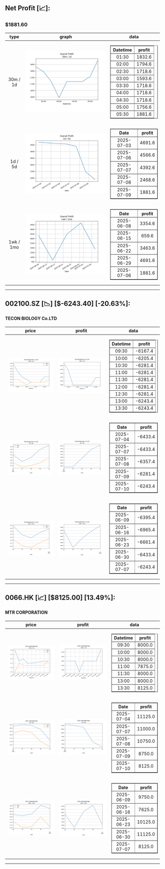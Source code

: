 ## Net Profit [📈]:
### $1881.60
|type|graph|data|
|:---:|:---:|:---:|
|30m / 1d|![net_profit](image/overall_30m-1d.png)|<table border="1" class="dataframe"> <thead> <tr style="text-align: center;"> <th>Datetime</th> <th>profit</th> </tr> </thead> <tbody> <tr> <td>01:30</td> <td>1832.6</td> </tr> <tr> <td>02:00</td> <td>1794.6</td> </tr> <tr> <td>02:30</td> <td>1718.6</td> </tr> <tr> <td>03:00</td> <td>1593.6</td> </tr> <tr> <td>03:30</td> <td>1718.6</td> </tr> <tr> <td>04:00</td> <td>1718.6</td> </tr> <tr> <td>04:30</td> <td>1718.6</td> </tr> <tr> <td>05:00</td> <td>1756.6</td> </tr> <tr> <td>05:30</td> <td>1881.6</td> </tr> </tbody></table>|
|1d / 5d|![net_profit](image/overall_1d-5d.png)|<table border="1" class="dataframe"> <thead> <tr style="text-align: center;"> <th>Date</th> <th>profit</th> </tr> </thead> <tbody> <tr> <td>2025-07-03</td> <td>4691.6</td> </tr> <tr> <td>2025-07-06</td> <td>4566.6</td> </tr> <tr> <td>2025-07-07</td> <td>4392.6</td> </tr> <tr> <td>2025-07-08</td> <td>2468.6</td> </tr> <tr> <td>2025-07-09</td> <td>1881.6</td> </tr> </tbody></table>|
|1wk / 1mo|![net_profit](image/overall_1wk-1mo.png)|<table border="1" class="dataframe"> <thead> <tr style="text-align: center;"> <th>Date</th> <th>profit</th> </tr> </thead> <tbody> <tr> <td>2025-06-08</td> <td>3354.6</td> </tr> <tr> <td>2025-06-15</td> <td>659.6</td> </tr> <tr> <td>2025-06-22</td> <td>3463.6</td> </tr> <tr> <td>2025-06-29</td> <td>4691.6</td> </tr> <tr> <td>2025-07-06</td> <td>1881.6</td> </tr> </tbody></table>|
---
## 002100.SZ [📉] [$-6243.40] [-20.63%]:
#### TECON BIOLOGY Co.LTD
|price|profit|data|
|:---:|:---:|:---:|
|![price](image/002100.SZ_30m-1d_price.png)|![profit](image/002100.SZ_30m-1d_profit.png)|<table border="1" class="dataframe"> <thead> <tr style="text-align: center;"> <th>Datetime</th> <th>profit</th> </tr> </thead> <tbody> <tr> <td>09:30</td> <td>-6167.4</td> </tr> <tr> <td>10:00</td> <td>-6205.4</td> </tr> <tr> <td>10:30</td> <td>-6281.4</td> </tr> <tr> <td>11:00</td> <td>-6281.4</td> </tr> <tr> <td>11:30</td> <td>-6281.4</td> </tr> <tr> <td>12:00</td> <td>-6281.4</td> </tr> <tr> <td>12:30</td> <td>-6281.4</td> </tr> <tr> <td>13:00</td> <td>-6243.4</td> </tr> <tr> <td>13:30</td> <td>-6243.4</td> </tr> </tbody></table>|
|![price](image/002100.SZ_1d-5d_price.png)|![profit](image/002100.SZ_1d-5d_profit.png)|<table border="1" class="dataframe"> <thead> <tr style="text-align: center;"> <th>Date</th> <th>profit</th> </tr> </thead> <tbody> <tr> <td>2025-07-04</td> <td>-6433.4</td> </tr> <tr> <td>2025-07-07</td> <td>-6433.4</td> </tr> <tr> <td>2025-07-08</td> <td>-6357.4</td> </tr> <tr> <td>2025-07-09</td> <td>-6281.4</td> </tr> <tr> <td>2025-07-10</td> <td>-6243.4</td> </tr> </tbody></table>|
|![price](image/002100.SZ_1wk-1mo_price.png)|![profit](image/002100.SZ_1wk-1mo_profit.png)|<table border="1" class="dataframe"> <thead> <tr style="text-align: center;"> <th>Date</th> <th>profit</th> </tr> </thead> <tbody> <tr> <td>2025-06-09</td> <td>-6395.4</td> </tr> <tr> <td>2025-06-16</td> <td>-6965.4</td> </tr> <tr> <td>2025-06-23</td> <td>-6661.4</td> </tr> <tr> <td>2025-06-30</td> <td>-6433.4</td> </tr> <tr> <td>2025-07-07</td> <td>-6243.4</td> </tr> </tbody></table>|
---
## 0066.HK [📈] [$8125.00] [13.49%]:
#### MTR CORPORATION
|price|profit|data|
|:---:|:---:|:---:|
|![price](image/0066.HK_30m-1d_price.png)|![profit](image/0066.HK_30m-1d_profit.png)|<table border="1" class="dataframe"> <thead> <tr style="text-align: center;"> <th>Datetime</th> <th>profit</th> </tr> </thead> <tbody> <tr> <td>09:30</td> <td>8000.0</td> </tr> <tr> <td>10:00</td> <td>8000.0</td> </tr> <tr> <td>10:30</td> <td>8000.0</td> </tr> <tr> <td>11:00</td> <td>7875.0</td> </tr> <tr> <td>11:30</td> <td>8000.0</td> </tr> <tr> <td>13:00</td> <td>8000.0</td> </tr> <tr> <td>13:30</td> <td>8125.0</td> </tr> </tbody></table>|
|![price](image/0066.HK_1d-5d_price.png)|![profit](image/0066.HK_1d-5d_profit.png)|<table border="1" class="dataframe"> <thead> <tr style="text-align: center;"> <th>Date</th> <th>profit</th> </tr> </thead> <tbody> <tr> <td>2025-07-04</td> <td>11125.0</td> </tr> <tr> <td>2025-07-07</td> <td>11000.0</td> </tr> <tr> <td>2025-07-08</td> <td>10750.0</td> </tr> <tr> <td>2025-07-09</td> <td>8750.0</td> </tr> <tr> <td>2025-07-10</td> <td>8125.0</td> </tr> </tbody></table>|
|![price](image/0066.HK_1wk-1mo_price.png)|![profit](image/0066.HK_1wk-1mo_profit.png)|<table border="1" class="dataframe"> <thead> <tr style="text-align: center;"> <th>Date</th> <th>profit</th> </tr> </thead> <tbody> <tr> <td>2025-06-09</td> <td>9750.0</td> </tr> <tr> <td>2025-06-16</td> <td>7625.0</td> </tr> <tr> <td>2025-06-23</td> <td>10125.0</td> </tr> <tr> <td>2025-06-30</td> <td>11125.0</td> </tr> <tr> <td>2025-07-07</td> <td>8125.0</td> </tr> </tbody></table>|
---
